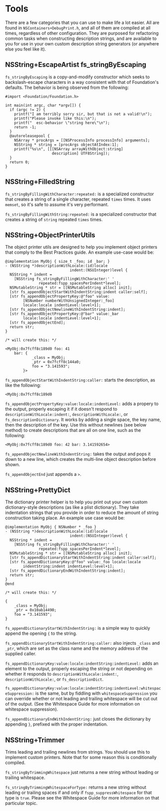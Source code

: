 # Tools

There are a few categories that you can use to make life a lot easier.
All are found in `NSContainers+DebugPrint.h`, and all of them are
compiled at all times, regardless of other configuration. They are
purposed for refactoring common tasks when constructing description
strings, and are available to you for use in your own custom description
string generators (or anywhere else you feel like it).


## NSString+EscapeArtist fs\_stringByEscaping

`fs_stringByEscaping` is a copy-and-modify constructor which seeks to
backslash-escape characters in a way consistent with that of
Foundation's defaults. The behavior is being observed from the following:

    #import <Foundation/Foundation.h>

    int main(int argc, char *argv[]) {
      if (argc != 2) {
        printf("I am terribly sorry sir, but that is not a valid!\n");
        printf("Please invoke like this:\n");
        printf("  esc-behavior \"string here\"\n");
        return -1;
      }
      @autoreleasepool {
        NSArray * procArgs = [[NSProcessInfo processInfo] arguments];
        NSString * string = [procArgs objectAtIndex:1];
        printf("%s\n", [[[NSArray arrayWithObject:string]
                         description] UTF8String]);
      }
      return 0;
    }


## NSString+FilledString

`fs_stringByFillingWithCharacter:repeated:` is a specialized constructor that creates a string of a single character, repeated `times` times. It uses `memset`, so it's safe to assume it's very performant.

`fs_stringByFillingWithString:repeated:` is a specialized constructor
that creates a string of `string` repeated `times` times.


## NSString+ObjectPrinterUtils

The object printer utils are designed to help you implement object
printers that comply to the Best Practices guide. An example use-case
would be:

    @implementation MyObj { size_t _foo; id _bar; }
    - (NSString *)descriptionWithLocale:(id)locale
                                 indent:(NSUInteger)level {
      NSString * indent =
        [NSString fs_stringByFillingWithCharacter:' '
                   repeated:fspp_spacesPerIndent*level];
      NSMutableString * str = [[NSMutableString alloc] init];
      [str fs_appendObjectStartWithIndentString:indent caller:self];
      [str fs_appendObjectPropertyKey:@"foo" value:
            [NSNumber numberWithUnsignedInteger:_foo]
            locale:locale indentLevel:level+1];
      [str fs_appendObjectNewlineWithIndentString:indent];
      [str fs_appendObjectPropertyKey:@"bar" value:_bar
            locale:locale indentLevel:level+1];
      [str fs_appendObjectEnd];
      return str;
    }

    /* will create this: */

    <MyObj:0x7fcff8c189d0 foo: 41
        bar: {
                _class = MyObj;
                _ptr = 0x7fcff8c144a0;
                foo = "3.141593";
            }>

`fs_appendObjectStartWithIndentString:caller:` starts the description,
as like the following:

    <MyObj:0x7fcff8c189d0

`fs_appendObjectPropertyKey:value:locale:indentLevel:` adds a propery to
the output, properly escaping it if it doesn't respond to
`descriptionWithLocale:indent:`, `descriptionWithLocale:`, or
`fs_descriptionDictionary`. It works by adding a single space, the key
name, then the description of the key. Use this without newlines (see
below method) to create descriptions that are all on one line, such as
the following:

    <MyObj:0x7fcff8c189d0 foo: 42 bar: 3.141592654>

`fs_appendObjectNewlineWithIndentString:` takes the output and pops it
down to a new line, which creates the multi-line object description
before shown.

`fs_appendObjectEnd` just appends a `>`.


## NSString+PrettyDict

The dictionary printer helper is to help you print out your own custom
dictionary-style descriptions (as like a plist dictionary). They take
indentation strings that you provide in order to reduce the amount of
string construction taking place. An example use case would be:

    @implementation MyObj { NSNumber * _foo }
    - (NSString *)descriptionWithLocale:(id)locale
                                 indent:(NSUInteger)level {
      NSString * indent =
        [NSString fs_stringByFillingWithCharacter:' '
                   repeated:fspp_spacesPerIndent*level];
      NSMutableString * str = [[NSMutableString alloc] init];
      [str fs_appendDictionaryStartWithIndentString:indent caller:self];
      [str fs_appendDictionaryKey:@"foo" value:_foo locale:locale
            indentString:indent indentLevel:level+1];
      [str fs_appendDictionaryEndWithIndentString:indent];
      return str;
    }
    @end

    /* will create this: */

    {
        _class = MyObj;
        _ptr = 0x10ab14490;
        foo = "3.141593";
    }

`fs_appendDictionaryStartWithIndentString:` is a simple way to quickly
append the opening `{` to the string.

`fs_appendDictionaryStartWithIndentString:caller:` also injects
`_class` and `_ptr`, which are set as the class name and the memory
address of the supplied caller.

`fs_appendDictionaryKey:value:locale:indentString:indentLevel:` adds an
element to the output, properly escaping the string or not depending on
whether it responds to `descriptionWithLocale:indent:`,
`descriptionWithLocale:`, or `fs_descriptionDict`.

`fs_appendDictionaryKey:value:locale:indentString:indentLevel:whitespaceSuppression:`
is the same, but by fiddling with `whitespaceSuppression` you can
override whether or not leading and trailing whitespace will be cut out
of the output. (See the Whitespace Guide for more information on
whitespace suppression).

`fs_appendDictionaryEndWithIndentString:` just closes the dictionary by
appending `}`, prefixed with the proper indentation.


## NSString+Trimmer

Trims leading and trailing newlines from strings. You should use this to
implement custom printers. Note that for some reason this is
conditionally compiled.

`fs_stringByTrimmingWhitespace` just returns a new string without
leading or trailing whitespace.

`fs_stringByTrimmingWhitespaceForType:` returns a new string without
leading or trailing spaces if and only if `fspp_suppressWhitespace` for
that type is `true`. Please see the Whitespace Guide for more
information on that particular topic.

